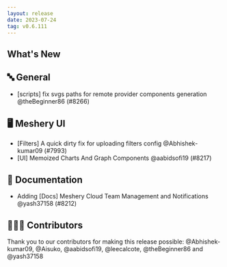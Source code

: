 ```yaml
---
layout: release
date: 2023-07-24
tag: v0.6.111
---
```


## What's New
## 🔤 General
- [scripts] fix svgs paths for remote provider components generation @theBeginner86 (#8266)

## 🖥 Meshery UI

- [Filters] A quick dirty fix for uploading filters config @Abhishek-kumar09 (#7993)
- [UI] Memoized Charts And Graph Components @aabidsofi19 (#8217)

## 📖 Documentation

- Adding [Docs] Meshery Cloud Team Management and Notifications @yash37158 (#8212)

## 👨🏽‍💻 Contributors

Thank you to our contributors for making this release possible:
@Abhishek-kumar09, @Aisuko, @aabidsofi19, @leecalcote, @theBeginner86 and @yash37158
